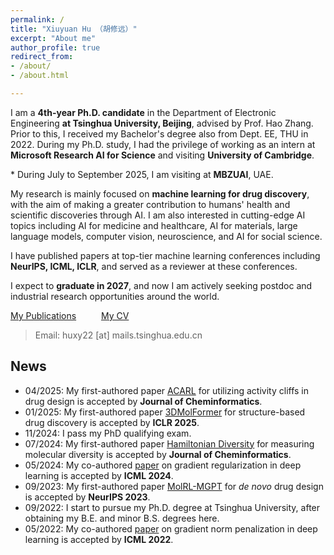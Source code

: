 ```yaml
---
permalink: /
title: "Xiuyuan Hu （胡修远）"
excerpt: "About me"
author_profile: true
redirect_from: 
- /about/
- /about.html

---
```


I am a **4th-year Ph.D. candidate** in the Department of Electronic Engineering **at Tsinghua University, Beijing**, advised by Prof. Hao Zhang. Prior to this, I received my Bachelor's degree also from Dept. EE, THU in 2022. During my Ph.D. study, I had the privilege of working as an intern at **Microsoft Research AI for Science** and visiting **University of Cambridge**.

\* During July to September 2025, I am visiting at **MBZUAI**, UAE.

My research is mainly focused on **machine learning for drug discovery**, with the aim of making a greater contribution to humans' health and scientific discoveries through AI. I am also interested in cutting-edge AI topics including AI for medicine and healthcare, AI for materials, large language models, computer vision, neuroscience, and AI for social science. 

I have published papers at top-tier machine learning conferences including **NeurIPS, ICML, ICLR**, and served as a reviewer at these conferences.

I expect to **graduate in 2027**, and now I am actively seeking postdoc and industrial research opportunities around the world. 

[My Publications](https://hxyfighter.github.io/publications/) &emsp; &emsp; [My CV](https://hxyfighter.github.io/cv/)

> Email: huxy22 [at] mails.tsinghua.edu.cn

## News
* 04/2025: My first-authored paper [ACARL](https://jcheminf.biomedcentral.com/articles/10.1186/s13321-025-01006-3) for utilizing activity cliffs in drug design is accepted by **Journal of Cheminformatics**.
* 01/2025: My first-authored paper [3DMolFormer](https://arxiv.org/abs/2502.05107) for structure-based drug discovery is accepted by **ICLR 2025**.
* 11/2024: I pass my PhD qualifying exam.
* 07/2024: My first-authored paper [Hamiltonian Diversity](https://jcheminf.biomedcentral.com/articles/10.1186/s13321-024-00883-4) for measuring molecular diversity is accepted by **Journal of Cheminformatics**.
* 05/2024: My co-authored [paper](https://arxiv.org/abs/2406.09723) on gradient regularization in deep learning is accepted by **ICML 2024**.
* 09/2023: My first-authored paper [MolRL-MGPT](https://arxiv.org/abs/2401.06155) for *de novo* drug design is accepted by **NeurIPS 2023**.
* 09/2022: I start to pursue my Ph.D. degree at Tsinghua University, after obtaining my B.E. and minor B.S. degrees here.
* 05/2022: My co-authored [paper](https://arxiv.org/abs/2202.03599) on gradient norm penalization in deep learning is accepted by **ICML 2022**.

